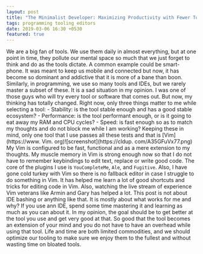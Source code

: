 ```yaml
---
layout: post
title: "The Minimalist Developer: Maximizing Productivity with Fewer Tools"
tags: programming tooling editors
date: 2019-03-06 16:30 +0530
featured: true
--- 
```


We are a big fan of tools. We use them daily in almost everything, but at one point in time, they pollute our mental space so much that we just forget to think and do as the tools dictate. A common example could be smart-phone. It was meant to keep us mobile and connected but now, it has become so dominant and addictive that it is more of a bane than boon. Similarly, in programming, we use so many tools and IDEs, but we rarely master a subset of these. It is a sad situation in my opinion. I was one of those guys who will try every tool or software that comes out. But now, my thinking has totally changed. Right now, only three things matter to me while selecting a tool: - Stability: is the tool stable enough and has a good stable ecosystem? - Performance: is the tool performant enough, or is it going to eat away my RAM and CPU cycles? - Speed: is fast enough so as to match my thoughts and do not block me while I am working? Keeping these in mind, only one tool that I use passes all these tests and that is [Vim](https://www. Vim. org)![screenshot](https://cldup. com/A35GFuVx77.png) My Vim is configured to be fast, functional and as a mere extension to my thoughts. My muscle memory in Vim is strong enough now so that I do not have to remember keybindings to edit text, replace or write good code. The core of the plugins I use is `YouCompleteMe`, `Ale`, and `Fugitive`. Also, I have gone cold turkey with Vim so there is no fallback editor in case I struggle to do something in Vim. It has helped me learn a lot of good shortcuts and tricks for editing code in Vim. Also, watching the live stream of experience Vim veterans like Armin and Gary has helped a lot. This post is not about IDE bashing or anything like that. It is mostly about what works for me and why? If you use ann IDE, spend some time mastering it and learning as much as you can about it. In my opinion, the goal should be to get better at the tool you use and get very good at that. So good that the tool becomes an extension of your mind and you do not have to have an overhead while using that tool. Life and time are both limited commodities, and we should optimize our tooling to make sure we enjoy them to the fullest and without wasting time on bloated tools.
